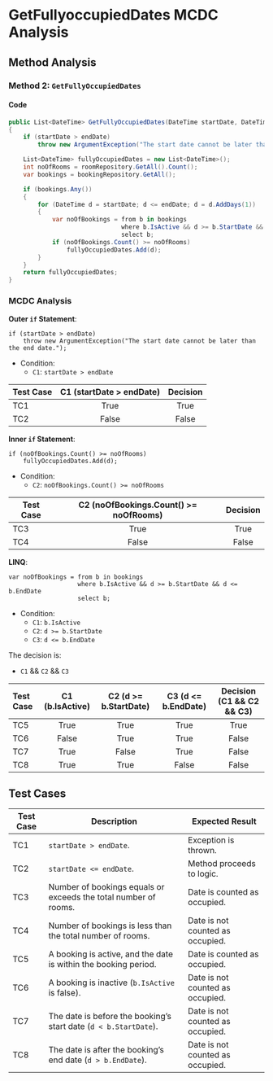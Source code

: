 ﻿# GetFullyoccupiedDates MCDC Analysis

## Method Analysis

### Method 2: `GetFullyOccupiedDates`

#### Code
```csharp
public List<DateTime> GetFullyOccupiedDates(DateTime startDate, DateTime endDate)
{
    if (startDate > endDate)
        throw new ArgumentException("The start date cannot be later than the end date.");

    List<DateTime> fullyOccupiedDates = new List<DateTime>();
    int noOfRooms = roomRepository.GetAll().Count();
    var bookings = bookingRepository.GetAll();

    if (bookings.Any())
    {
        for (DateTime d = startDate; d <= endDate; d = d.AddDays(1))
        {
            var noOfBookings = from b in bookings
                               where b.IsActive && d >= b.StartDate && d <= b.EndDate
                               select b;
            if (noOfBookings.Count() >= noOfRooms)
                fullyOccupiedDates.Add(d);
        }
    }
    return fullyOccupiedDates;
}
```

###  MCDC Analysis

**Outer `if` Statement**:
```
if (startDate > endDate)
    throw new ArgumentException("The start date cannot be later than the end date.");
```
- Condition:
  - `C1`: `startDate > endDate`

| Test Case | C1 (startDate > endDate) | Decision |
|-----------|:------------------------:|:--------:|
| TC1       |          True            |  True    |
| TC2       |          False           |  False   |

**Inner `if` Statement**:

```
if (noOfBookings.Count() >= noOfRooms)
    fullyOccupiedDates.Add(d);
```

- Condition:
    - `C2`: `noOfBookings.Count() >= noOfRooms`

| Test Case | C2 (noOfBookings.Count() >= noOfRooms) | Decision |
|-----------|:--------------------------------------:|:--------:|
| TC3       |                  True                  |  True    |
| TC4       |                 False                  |  False   |

**LINQ**:
```
var noOfBookings = from b in bookings
                   where b.IsActive && d >= b.StartDate && d <= b.EndDate
                   select b;
```

- Condition:
    - `C1`: `b.IsActive`
    - `C2`: `d >= b.StartDate`
    - `C3`: `d <= b.EndDate`

The decision is:
 - `C1` && `C2` && `C3`

| Test Case |           	C1 (b.IsActive)          | C2 (d >= b.StartDate) | C3 (d <= b.EndDate) | Decision (C1 && C2 && C3) |
|:----------|:-------------------------------------:|:---------------------:|:-------------------:|:-------------------------:|
| TC5       |                 	True                 |         True          |   	True           |          	True           |
| TC6       |                	False                |         True          |        	True       |          	False          |
| TC7       |                 	True                 |        	False        |        	True       |          	False          |
| TC8       |                 	True                 |         True          |       	False      |          	False          |

## Test Cases

| Test Case | Description                                                        | Expected Result                  |
|-----------|--------------------------------------------------------------------|----------------------------------|
| TC1       | `startDate > endDate`.                                             | Exception is thrown.             |
| TC2       | `startDate <= endDate`.                                            | Method proceeds to logic.        |
| TC3       | Number of bookings equals or exceeds the total number of rooms.    | Date is counted as occupied.     |
| TC4       | Number of bookings is less than the total number of rooms.         | Date is not counted as occupied. |
| TC5       | A booking is active, and the date is within the booking period.    | Date is counted as occupied.     |
| TC6       | A booking is inactive (`b.IsActive` is false).                     | Date is not counted as occupied. |
| TC7       | The date is before the booking’s start date (`d < b.StartDate`).   | Date is not counted as occupied. |
| TC8       | The date is after the booking’s end date (`d > b.EndDate`).        | Date is not counted as occupied. |